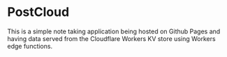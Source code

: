 # PostCloud
This is a simple note taking application being hosted on Github Pages and having data served from the Cloudflare Workers KV store using Workers edge functions.
